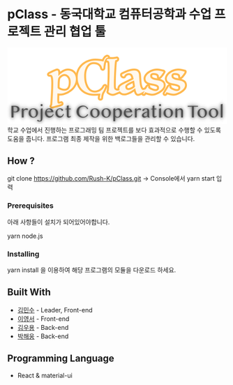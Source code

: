 # pClass - 동국대학교 컴퓨터공학과 수업 프로젝트 관리 협업 툴

**![Title](./src/img/title.png)**
학교 수업에서 진행하는 프로그래밍 팀 프로젝트를 보다 효과적으로 수행할 수 있도록 도움을 줍니다.
프로그램 최종 제작을 위한 백로그들을 관리할 수 있습니다.

## How ?

git clone https://github.com/Rush-K/pClass.git
-> Console에서 yarn start 입력

### Prerequisites

아래 사항들이 설치가 되어있어야합니다.

yarn
node.js

### Installing

yarn install 을 이용하여 해당 프로그램의 모듈을 다운로드 하세요.

## Built With

* [김민수](https://github.com/Rush-K) - Leader, Front-end
* [이영서](Link) - Front-end
* [김우용](Link) - Back-end
* [박해웅](Link) - Back-end

## Programming Language

* React & material-ui